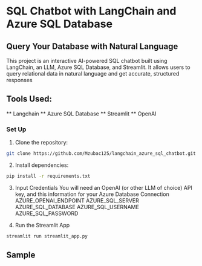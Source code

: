 # SQL Chatbot with LangChain and Azure SQL Database

## Query Your Database with Natural Language

This project is an interactive AI-powered SQL chatbot built using LangChain, an LLM, Azure SQL Database, and Streamlit. It allows users to query relational data in natural language and get accurate, structured responses

## Tools Used:
** Langchain
** Azure SQL Database
** Streamlit
** OpenAI

### Set Up

1. Clone the repository:
```bash
git clone https://github.com/Mzubac125/langchain_azure_sql_chatbot.git
```
2. Install dependencies:
```bash
pip install -r requirements.txt
```

3. Input Credentials
You will need an OpenAI (or other LLM of choice) API key, and this information for your Azure Database Connection
AZURE_OPENAI_ENDPOINT
AZURE_SQL_SERVER
AZURE_SQL_DATABASE
AZURE_SQL_USERNAME
AZURE_SQL_PASSWORD

4. Run the Streamlit App
```bash
streamlit run streamlit_app.py
```

## Sample 
